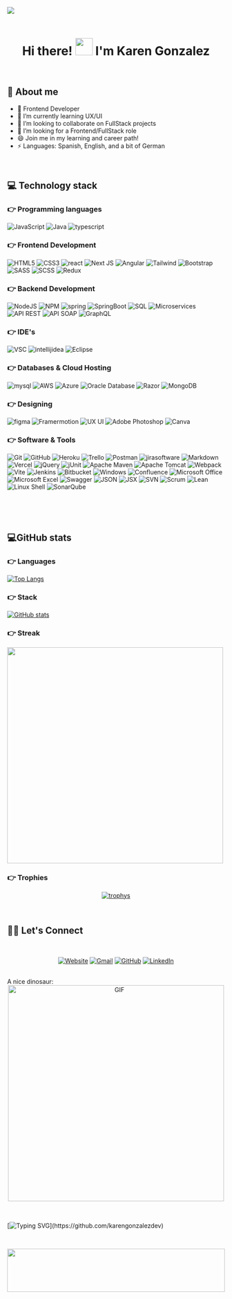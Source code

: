 <picture> <img align="center" src="https://github.com/karengonzalezdev/Images/blob/main/Portada2.gif?raw=true"></picture>
<br/><br/>

  <h1 align="center">
    Hi there! <img src="https://github.com/karengonzalezdev/Images/blob/main/Hi.gif" width="40px"> I'm Karen Gonzalez
  </h1>
<br/>

## 💫 About me
- 🔭 Frontend Developer
- 🌱 I’m currently learning UX/UI
- 👯 I’m looking to collaborate on FullStack projects
- 🤔 I’m looking for a Frontend/FullStack role
- 😄 Join me in my learning and career path!
- ⚡ Languages: Spanish, English, and a bit of German 
<br/><br/><br/>

## 💻 Technology stack

### 👉 Programming languages
![JavaScript](https://img.shields.io/badge/javascript-%23323330.svg?style=for-the-badge&logo=javascript&logoColor=%23F7DF1E)
![Java](https://img.shields.io/badge/java-%23ED8B00.svg?style=for-the-badge&logo=openjdk&logoColor=white)
![typescript](https://img.shields.io/badge/typescript-3178C6.svg?style=for-the-badge&logo=typescript&logoColor=white)

### 👉 Frontend Development
![HTML5](https://img.shields.io/badge/html5-%23E34F26.svg?style=for-the-badge&logo=html5&logoColor=white)
![CSS3](https://img.shields.io/badge/css3-%231572B6.svg?style=for-the-badge&logo=css3&logoColor=white)
![react](https://img.shields.io/badge/react.js-61DAFB.svg?style=for-the-badge&logo=react&logoColor=black)
![Next JS](https://img.shields.io/badge/Next-black?style=for-the-badge&logo=next.js&logoColor=white)
![Angular](https://img.shields.io/badge/Angular%20-%23F7DF1E.svg?&style=for-the-badge&color=DD0031)
![Tailwind](https://img.shields.io/badge/tailwindcss-%2338B2AC.svg?style=for-the-badge&logo=tailwind-css&logoColor=white)
![Bootstrap](https://img.shields.io/badge/bootstrap-%238511FA.svg?style=for-the-badge&logo=bootstrap&logoColor=white)
![SASS](https://img.shields.io/badge/SASS-hotpink.svg?style=for-the-badge&logo=SASS&logoColor=white)
![SCSS](https://img.shields.io/badge/SCSS-grey?style=for-the-badge)
![Redux](https://img.shields.io/badge/redux-%23593d88.svg?style=for-the-badge&logo=redux&logoColor=white)

### 👉 Backend Development
![NodeJS](https://img.shields.io/badge/node.js-6DA55F?style=for-the-badge&logo=node.js&logoColor=white)
![NPM](https://img.shields.io/badge/NPM-%23000000.svg?style=for-the-badge&logo=npm&logoColor=white)
![spring](https://img.shields.io/badge/spring-6DB33F.svg?style=for-the-badge&logo=spring&logoColor=white)
![SpringBoot](https://img.shields.io/badge/SpringBoot-aqua?style=for-the-badge&logo=springboot)
![SQL](https://img.shields.io/badge/SQL-black?style=for-the-badge)
![Microservices](https://img.shields.io/badge/Microservices-brown?style=for-the-badge)
![API REST](https://img.shields.io/badge/API_REST-beige?style=for-the-badge)
![API SOAP](https://img.shields.io/badge/API_SOAP-ivory?style=for-the-badge)
![GraphQL](https://img.shields.io/badge/-GraphQL-E10098?style=for-the-badge&logo=graphql&logoColor=white)

### 👉 IDE's
![VSC](http://img.shields.io/badge/-VS%20Code-000000?style=for-the-badge&logo=Visual-studio-code&logoColor=blue)
![intellijidea](https://img.shields.io/badge/intellij_idea-000000.svg?style=for-the-badge&logo=intellijidea&logoColor=white)
![Eclipse](https://img.shields.io/badge/Eclipse-black?style=for-the-badge&logo=eclipseide&logoColor=white)

### 👉 Databases & Cloud Hosting
![mysql](https://img.shields.io/badge/mysql-4479A1.svg?style=for-the-badge&logo=mysql&logoColor=white)
![AWS](https://img.shields.io/badge/AWS-%23FF9900.svg?style=for-the-badge&logo=amazon-aws&logoColor=white)
![Azure](https://img.shields.io/badge/azure-%230072C6.svg?style=for-the-badge&logo=azure-devops&logoColor=white)
![Oracle Database](https://img.shields.io/badge/Oracle_Database-indigo?style=for-the-badge)
![Razor](https://img.shields.io/badge/Razor-red?style=for-the-badge)
![MongoDB](https://img.shields.io/badge/MongoDB-green?style=for-the-badge&logo=MongoDB&logoColor=White)

### 👉 Designing
![figma](https://img.shields.io/badge/figma-F24E1E.svg?style=for-the-badge&logo=figma&logoColor=white)
![Framermotion](https://img.shields.io/badge/Framermotion-green?style=for-the-badge)
![UX UI](https://img.shields.io/badge/UX%2FUI-pink?style=for-the-badge)
![Adobe Photoshop](https://img.shields.io/badge/adobephotoshop-%2331A8FF.svg?style=for-the-badge&logo=adobephotoshop&logoColor=white)
![Canva](https://img.shields.io/badge/Canva-%2300C4CC.svg?style=for-the-badge&logo=Canva&logoColor=white)

### 👉 Software & Tools
![Git](https://img.shields.io/badge/git%20-%23F05033.svg?&style=for-the-badge&logo=git&logoColor=white)
![GitHub](https://img.shields.io/badge/github-%23121011.svg?style=for-the-badge&logo=github&logoColor=white)
![Heroku](https://img.shields.io/badge/heroku-%23430098.svg?style=for-the-badge&logo=heroku&logoColor=white)
![Trello](https://img.shields.io/badge/Trello-%23026AA7.svg?style=for-the-badge&logo=Trello&logoColor=white)
![Postman](https://img.shields.io/badge/Postman-FF6C37?style=for-the-badge&logo=postman&logoColor=white)
![jirasoftware](https://img.shields.io/badge/jira_software-0052CC.svg?style=for-the-badge&logo=jirasoftware&logoColor=white)
![Markdown](https://img.shields.io/badge/markdown-%23000000.svg?style=for-the-badge&logo=markdown&logoColor=white)
![Vercel](https://img.shields.io/badge/vercel-%23000000.svg?style=for-the-badge&logo=vercel&logoColor=white)
![jQuery](https://img.shields.io/badge/jquery-%230769AD.svg?style=for-the-badge&logo=jquery&logoColor=white)
![jUnit](https://img.shields.io/badge/junit-FF6C37?style=for-the-badge&logo=junit&logoColor=white)
![Apache Maven](https://img.shields.io/badge/Apache_Maven-%23D42029.svg?style=for-the-badge&logo=apache&logoColor=white)
![Apache Tomcat](https://img.shields.io/badge/apache%20tomcat-%23F8DC75.svg?style=for-the-badge&logo=apache-tomcat&logoColor=black)
![Webpack](https://img.shields.io/badge/webpack%20-%23F7DF1E.svg?&style=for-the-badge&color=8ED5FA)
![Vite](https://img.shields.io/badge/Vite-white?style=for-the-badge&logo=vite&logoColor=black)
![Jenkins](https://img.shields.io/badge/jenkins-%232C5263.svg?style=for-the-badge&logo=jenkins&logoColor=white)
![Bitbucket](https://img.shields.io/badge/bitbucket-%230047B3.svg?style=for-the-badge&logo=bitbucket&logoColor=white)
![Windows](https://img.shields.io/badge/Windows-0078D6?style=for-the-badge&logo=windows&logoColor=white)
![Confluence](https://img.shields.io/badge/confluence-%23172BF4.svg?style=for-the-badge&logo=confluence&logoColor=white)
![Microsoft Office](https://img.shields.io/badge/Microsoft_Office-D83B01?style=for-the-badge&logo=microsoft-office&logoColor=white)
![Microsoft Excel](https://img.shields.io/badge/Microsoft_Excel-217346?style=for-the-badge&logo=microsoft-excel&logoColor=white)
![Swagger](https://img.shields.io/badge/Swagger%20-%23F7DF1E.svg?&style=for-the-badge&color=87BE3F)
![JSON](https://img.shields.io/badge/JSON-yellow?style=for-the-badge&logo=json)
![JSX](https://img.shields.io/badge/JSX-silver?style=for-the-badge)
![SVN](https://img.shields.io/badge/SVN-olive?style=for-the-badge)
![Scrum](https://img.shields.io/badge/Scrum-maroon?style=for-the-badge)
![Lean](https://img.shields.io/badge/Lean-green?style=for-the-badge)
![Linux Shell](https://img.shields.io/badge/Linux_Shell-white?style=for-the-badge&logo=linux&logoColor=black)
![SonarQube](https://img.shields.io/badge/SonarQube-pink?style=for-the-badge&logo=sonarqube)

<br/><br/><br/>

## 💻GitHub stats

### 👉 Languages
[![Top Langs](https://github-readme-stats.vercel.app/api/top-langs/?username=karengonzalezdev&layout=donut&hide=roff&theme=nightowl)](https://github.com/karengonzalezdev/github-readme-stats)
<br/>
### 👉 Stack
[![GitHub stats](https://github-readme-stats.vercel.app/api?username=karengonzalezdev&theme=nightowl)](https://github.com/karengonzalezdev/github-readme-stats)
<br/>
### 👉 Streak
<img align="center" src = "https://github-readme-streak-stats.herokuapp.com?user=karengonzalezdev&theme=nightowl&hide_border=false" width = 500>
<br/>

### 👉 Trophies
<p align="center">
 <a href="https://github.com/ryo-ma/github-profile-trophy">
  <img src="https://github-profile-trophy.vercel.app/?username=karengonzalezdev&layout=compact&theme=algolia" alt="trophys" />
 </a>
</p>
<br/>

## 🙋‍♀️ Let's Connect 
<br/>
<p align="center">
  <a href="https://karengonzalezdev.github.io/portfolio"><img src="https://img.icons8.com/bubbles/50/000000/web.png" alt="Website"/></a>
	<a href="mailto:karengonzalezdev@gmail.com"><img src="https://img.icons8.com/bubbles/50/000000/gmail.png" alt="Gmail"/></a>
	<a href="https://github.com/karengonzalezdev"><img src="https://img.icons8.com/bubbles/50/000000/github.png" alt="GitHub"/></a>
	<a href="https://www.linkedin.com/in/karengonzalezdev/"><img src="https://img.icons8.com/bubbles/50/000000/linkedin.png" alt="LinkedIn"/></a>
</p>
<br/>
A nice dinosaur:
<div align="center">
<img align="center" width="500" alt="GIF" src="https://github.com/karengonzalezdev/Images/blob/main/dino.gif" />
</div>
<br/>
<br/>

[![Typing SVG](https://readme-typing-svg.herokuapp.com/?lines=Thanks+For+Visiting!!&color="a349a4")](https://github.com/karengonzalezdev)

<br/>

<picture> <img align="center" width="100%" height="100px" src="https://github.com/karengonzalezdev/Images/blob/main/animatedBanner.gif?raw=true"></picture>
<br/>
